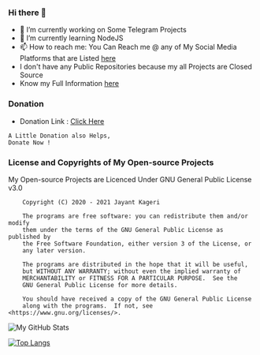 ### Hi there 🤘

- 🔭 I’m currently working on Some Telegram Projects
- 🌱 I’m currently learning NodeJS
- 📫 How to reach me: You Can Reach me @ any of My Social Media Platforms that are Listed [here](http://contact.jayantkageri.ml)
- I don't have any Public Repositories because my all Projects are Closed Source
- Know my Full Information [here](https://telegram.dog/kageri250)

### Donation
- Donation Link : [Click Here](http://donate.jayantkageri.ml)
```
A Little Donation also Helps,
Donate Now !
```

### License and Copyrights of My Open-source Projects
My Open-source Projects are Licenced Under GNU General Public License v3.0
```
    Copyright (C) 2020 - 2021 Jayant Kageri

    The programs are free software: you can redistribute them and/or modify
    them under the terms of the GNU General Public License as published by
    the Free Software Foundation, either version 3 of the License, or
    any later version.

    The programs are distributed in the hope that it will be useful,
    but WITHOUT ANY WARRANTY; without even the implied warranty of
    MERCHANTABILITY or FITNESS FOR A PARTICULAR PURPOSE.  See the
    GNU General Public License for more details.

    You should have received a copy of the GNU General Public License
    along with the programs.  If not, see <https://www.gnu.org/licenses/>.

```

![My GitHub Stats](https://github-readme-stats.vercel.app/api?username=jayantkageri&show_icons=true&theme=tokyonight&include_all_commits=True)

[![Top Langs](https://github-readme-stats.vercel.app/api/top-langs/?username=jayantkageri&layout=compact&theme=tokyonight)](https://github.com/anuraghazra/github-readme-stats)
